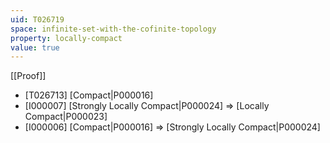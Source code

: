 ```yaml
---
uid: T026719
space: infinite-set-with-the-cofinite-topology
property: locally-compact
value: true
---
```

[[Proof]]

* [T026713] [Compact|P000016]
* [I000007] [Strongly Locally Compact|P000024] => [Locally Compact|P000023]
* [I000006] [Compact|P000016] => [Strongly Locally Compact|P000024]

